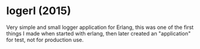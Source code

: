 # logerl (2015)

Very simple and small logger application for Erlang, this was one of the first things I made when started with erlang, then later created an "application" for test, not for production use.
